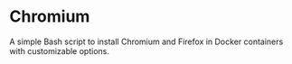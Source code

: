 # Chromium
A simple Bash script to install Chromium and Firefox in Docker containers with customizable options.
